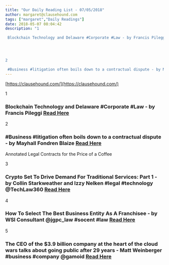 ```yaml
---
title: "Our Daily Reading List - 07/05/2018"
author: margaret@clausehound.com
tags: ["margaret","Daily Readings"]
date: 2018-05-07 08:04:42
description: "1

 Blockchain Technology and Delaware #Corporate #Law - by Francis Pileggi  Read Here

 


2

 #Business #litigation often boils down to a contractual dispute - by Mayhall Fondren Blaize Read Here..."
---
```


[https://clausehound.com/](https://clausehound.com/)

1

###  Blockchain Technology and Delaware #Corporate #Law - by Francis Pileggi  [Read Here](https://www.delawarelitigation.com/2018/04/articles/commentary/blockchain-and-delaware-corporate-law/)

 

2

###  #Business #litigation often boils down to a contractual dispute - by Mayhall Fondren Blaize [Read Here](https://www.mfbfirm.com/blog/2018/04/business-litigation-often-boils-down-to-a-contractual-dispute.shtml)

Annotated Legal Contracts
for the Price of a Coffee

3

###  Crypto Set To Drive Demand For Traditional Services: Part 1 - by Collin Starkweather and Izzy Nelken #legal #technology @TechLaw360 [Read Here](https://www.law360.com/technology/articles/1036112/crypto-set-to-drive-demand-for-traditional-services-part-1)

 

4

###  How To Select The Best Business Entity As A Franchisee - by WSI Consultant @jgpc_law #socent #law [Read Here](https://www.jgpc.com/best-business-entity-for-franchisees/)

 

5

###  The CEO of the $3.9 billion company at the heart of the cloud wars talks about going public after 29 years - Matt Weinberger #business #company @gamoid [Read Here](http://www.businessinsider.com/pivotal-software-ipo-ceo-rob-mee-interview-2018-4)

 